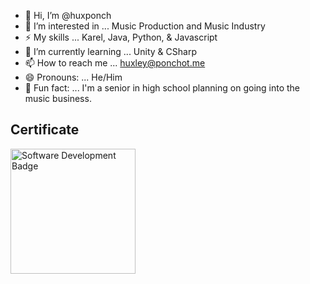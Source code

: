 - 👋 Hi, I’m @huxponch
- 👀 I’m interested in ... Music Production and Music Industry
- ⚡ My skills ... Karel, Java, Python, & Javascript
- 🌱 I’m currently learning ... Unity & CSharp
- 📫 How to reach me ... huxley@ponchot.me
- 😄 Pronouns: ... He/Him
- 🧠 Fun fact: ... I'm a senior in high school planning on going into the music business.

<h2>Certificate</h2>
<img src="https://images.credly.com/images/267a8b92-df48-41f1-9473-a0dae752310e/ITS-Badges_Software-Development_1200px.png" alt="Software Development Badge" width="200" height="200">
